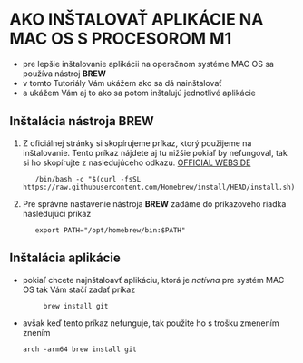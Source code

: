 # AKO INŠTALOVAŤ APLIKÁCIE NA MAC OS S PROCESOROM M1

  - pre lepšie inštalovanie aplikácii na operačnom systéme MAC OS sa používa nástroj **BREW**
  - v tomto Tutoriály Vám ukážem ako sa dá nainštalovať 
  - a ukážem Vám aj to ako sa potom inštalujú jednotlivé aplikácie
  
## Inštalácia nástroja BREW
1. Z oficiálnej stránky si skopírujeme príkaz, ktorý použijeme na inštalovanie. Tento príkaz nájdete aj tu nižšie pokiaľ by nefungoval, tak si ho skopírujte z nasledujúceho odkazu. [OFFICIAL WEBSIDE](https://brew.sh/)

          /bin/bash -c "$(curl -fsSL https://raw.githubusercontent.com/Homebrew/install/HEAD/install.sh)"
2. Pre správne nastavenie nástroja **BREW** zadáme do príkazového riadka nasledujúci príkaz

          export PATH="/opt/homebrew/bin:$PATH"
          
 ## Inštalácia aplikácie
 
 - pokiaľ chcete najnštaloavť aplikáciu, ktorá je _natívna_ pre systém MAC OS tak Vám stačí zadať príkaz 
 
            brew install git
  - avšak keď tento príkaz nefunguje, tak použite ho s trošku zmenením znením
      
        arch -arm64 brew install git
    
    
    
    
